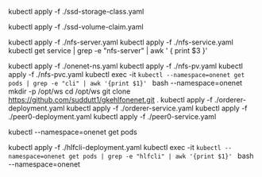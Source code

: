 kubectl apply -f ./ssd-storage-class.yaml 

kubectl apply -f ./ssd-volume-claim.yaml

kubectl apply -f ./nfs-server.yaml 
kubectl apply -f ./nfs-service.yaml
kubectl get service  | grep -e "nfs-server" | awk ' { print $3 }'

kubectl apply -f ./onenet-ns.yaml
kubectl apply -f ./nfs-pv.yaml
kubectl apply -f ./nfs-pvc.yaml 
kubectl exec -it `kubectl --namespace=onenet get pods | grep -e "cli" | awk '{print $1}' ` bash --namespace=onenet
mkdir -p /opt/ws
cd /opt/ws
git clone https://github.com/suddutt1/gkehlfonenet.git .
kubectl apply -f ./orderer-deployment.yaml 
 kubectl apply -f ./orderer-service.yaml 
 kubectl apply -f ./peer0-deployment.yaml 
kubectl apply -f ./peer0-service.yaml 

kubectl --namespace=onenet get pods

kubectl apply -f ./hlfcli-deployment.yaml 
kubectl exec -it `kubectl --namespace=onenet get pods | grep -e "hlfcli" | awk '{print $1}' ` bash --namespace=onenet

